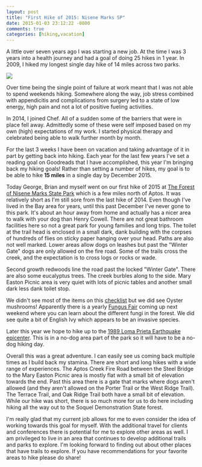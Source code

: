 ```yaml
---
layout: post
title: "First Hike of 2015: Nisene Marks SP"
date: 2015-01-03 23:12:22 -0800
comments: true
categories: [hiking,vacation]
---
```


A little over seven years ago I was starting a new job. At the time I was 3 years into a health journey and had a goal of doing 25 hikes in 1 year. In 2009, I hiked my longest single day hike of 14 miles across two parks. 

![](https://farm4.staticflickr.com/3453/3393516147_e760d05d33_n.jpg) 

Over time being the single point of failure at work meant that I was not able to spend weekends hiking. Somewhere along the way, job stress combined with appendicitis and complications from surgery led to a state of low energy, high pain and not a lot of positive fueling activities. 

In 2014, I joined Chef. All of a sudden some of the barriers that were in place fell away. Admittedly some of these were self imposed based on my own (high) expectations of my work. I started physical therapy and celebrated being able to walk further month by month. 

For the last 3 weeks I have been on vacation and taking advantage of it in part by getting back into hiking. Each year for the last few years I've set a reading goal on Goodreads that I have accomplished, this year I'm bringing back my hiking goals! Rather than setting a number of hikes, my goal is to be able to hike **15 miles** in a single day by December 2015.

Today George, Brian and myself went on our first hike of 2015 at [The Forest of Nisene Marks State Park](http://www.parks.ca.gov/?page_id=666) which is a few miles north of Aptos. It was relatively short as I'm still sore from the last hike of 2014. Even though I've lived in the Bay area for years, until this past December I've never gone to this park. It's about an hour away from home and actually has a nicer area to walk with your dog than Henry Cowell. There are not great bathroom facilities here so not a great park for young families and long trips. The toilet at the trail head is enclosed in a small dark, dank building with the corpses of hundreds of flies on sticky paper hanging over your head. Paths are also not well marked. Lower areas allow dogs on leashes but past the "Winter Gate" dogs are only allowed on the fire road. Some of the trails cross the creek, and the expectation is to cross logs or rocks or wade.  

Second growth redwoods line the road past the locked "Winter Gate". There are also some eucalyptus trees. The creek burbles along to the side. Mary Easton Picnic area is very quiet with lots of picnic tables and another small dark less dank toilet stop.

We didn't see most of the items on this [checklist](http://www.inaturalist.org/check_lists/6438-The-Forest-of-Nisene-Marks-State-Park-Check-List) but we did see Oyster mushrooms! Apparently there is a yearly [Fungus Fair](http://ffsc.us/fair/2015/about) coming up next weekend where you can learn about the different fungi in the forest. We did see quite a bit of English Ivy which appears to be an invasive species. 

Later this year we hope to hike up to the [1989 Loma Prieta Earthquake epicenter](http://www.parks.ca.gov/pages/666/files/TheForestNiseneMarksWebBroch2012.pdf). This is in a no-dog area part of the park so it will have to be a no-dog hiking day.

Overall this was a great adventure. I can easily see us coming back multiple times as I build back my stamina. There are short and long hikes with a wide range of experiences. The Aptos Creek Fire Road between the Steel Bridge to the Mary Easton Picnic area is mostly flat with a small bit of elevation towards the end. Past this area there is a gate that marks where dogs aren't allowed (and they aren't allowed on the Porter Trail or the West Ridge Trail). The Terrace Trail, and Oak Ridge Trail both have a small bit of elevation. While our hike was short, there is so much more for us to do here including hiking all the way out to the Soquel Demonstration State forest. 

I'm really glad that my current job allows for me to even consider the idea of working towards this goal for myself. With the additional travel for clients and conferences there is potential for me to explore other areas as well. I am privileged to live in an area that continues to develop additional trails and parks to explore. I'm looking forward to finding out about other places that have trails to explore. If you have recommendations for your favorite areas to hike please do share!

